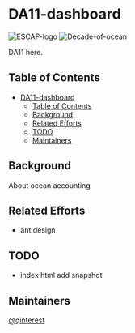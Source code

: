 # DA11-dashboard

![ESCAP-logo](https://www.unescap.org/themes/custom/escap2020/logo.png)
![Decade-of-ocean](https://www.unescap.org/sites/default/d8files/SDG_Decade_of_Action_E2x.png)

DA11 here.

## Table of Contents

- [DA11-dashboard](#da11-dashboard)
  - [Table of Contents](#table-of-contents)
  - [Background](#background)
  - [Related Efforts](#related-efforts)
  - [TODO](#todo)
  - [Maintainers](#maintainers)

## Background

About ocean accounting

## Related Efforts

- ant design

## TODO
- index html add snapshot

## Maintainers

[@qinterest](https://github.com/qinterest)